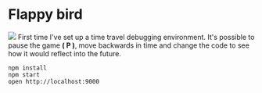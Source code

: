 # Flappy bird
![](http://i.imgur.com/pUTQ93i.gif)
First time I've set up a time travel debugging environment. It's possible to pause the game **( P )**, move backwards in time and change the code to see how it would reflect into the future.

```
npm install
npm start
open http://localhost:9000
```
